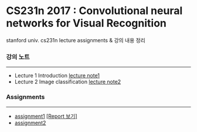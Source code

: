 # CS231n 2017 : Convolutional neural networks for Visual Recognition
stanford univ. cs231n lecture assignments &amp; 강의 내용 정리

### 강의 노트
____
* Lecture 1 Introduction [lecture note1](https://github.com/myeongmy/deepLearning/blob/master/Lecture%201%20Introduction.pdf)
* Lecture 2 Image classification [lecture note2](https://github.com/myeongmy/deepLearning/blob/master/Lecture%202%20Image%20Classification.pdf)

### Assignments
____
* [assignment1](https://github.com/myeongmy/deepLearning/tree/master/assignment1) [[Report 보기]](https://github.com/myeongmy/deepLearning/blob/master/assignment1/Assignment%201%20Report.docx)
* [assignment2](https://github.com/myeongmy/deepLearning/tree/master/assignment2)

